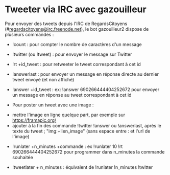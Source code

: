 # Tweeter via IRC avec gazouilleur

Pour envoyer des tweets depuis l'IRC de RegardsCitoyens (#regardscitoyens@irc.freenode.net), le bot gazouilleur2 dispose de plusieurs commandes :

- !count : pour compter le nombre de caractères d'un message

- !twitter (ou !tweet) : pour envoyer le message sur Twitter

- !rt +id_tweet : pour retweeter le tweet correspondant à cet id

- !answerlast : pour envoyer un message en réponse directe au dernier tweet envoyé (et non affiché)

- !answer +id_tweet : ex: !answer 690266444404252672 pour envoyer un message en réponse au tweet correspondant à cet id

- Pour poster un tweet avec une image :
 + mettre l'image en ligne quelque part, par exemple sur https://framapic.org/
 + ajouter à la fin des commande !twitter !answer ou !answerlast, après le texte du tweet ; "img:+lien_image" (sans espace entre : et l'url de l'image)

- !runlater +n_minutes +commande : ex !runlater 10 !rt 690266444404252672 pour programmer dans n_minutes la commande souhaitée

- !tweetlater + n_minutes : équivalent de !runlater !n_minutes !twitter
